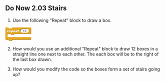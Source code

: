 ## Do Now 2.03 Stairs

1. Use the following "Repeat" block to draw a box.

 ![Repeat](repeat.png)

2. How would you use an additional "Repeat" block to draw 12 boxes in a straight line one next to each other.  The each box will be to the right of the last box drawn.

3. How would you modify the code so the boxes form a set of stairs going up?
